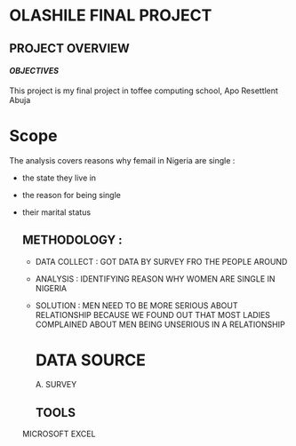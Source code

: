 # OLASHILE FINAL PROJECT
## PROJECT OVERVIEW
#### _OBJECTIVES_
This project is my final project in toffee computing school, Apo Resettlent Abuja
# Scope
The analysis covers reasons why femail in Nigeria are single :
- the state they live in
- the reason for being single
- their marital status

  ## METHODOLOGY :
  - DATA COLLECT : GOT DATA BY SURVEY FRO THE PEOPLE AROUND
  - ANALYSIS : IDENTIFYING REASON WHY WOMEN ARE SINGLE IN NIGERIA
  - SOLUTION : MEN NEED TO BE MORE SERIOUS ABOUT RELATIONSHIP BECAUSE WE FOUND OUT THAT MOST LADIES COMPLAINED ABOUT MEN BEING UNSERIOUS IN A RELATIONSHIP
 
    # DATA SOURCE
    A. SURVEY

    ## TOOLS

  MICROSOFT EXCEL
       
  
